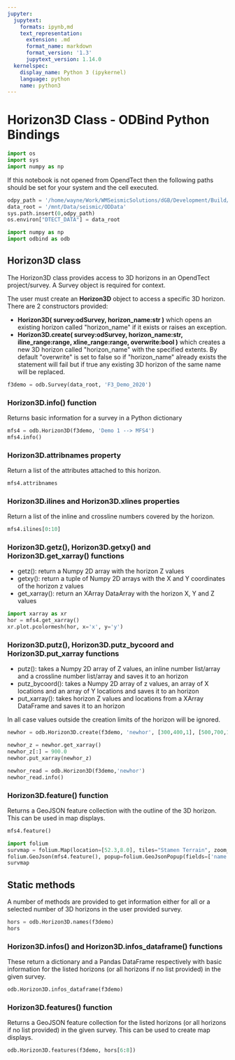 ```yaml
---
jupyter:
  jupytext:
    formats: ipynb,md
    text_representation:
      extension: .md
      format_name: markdown
      format_version: '1.3'
      jupytext_version: 1.14.0
  kernelspec:
    display_name: Python 3 (ipykernel)
    language: python
    name: python3
---
```


# Horizon3D Class - ODBind Python Bindings

```python
import os
import sys
import numpy as np
```

If this notebook is not opened from OpendTect then the following paths should be set for your system and the cell executed.

```python
odpy_path = '/home/wayne/Work/WMSeismicSolutions/dGB/Development/Build/bin/od7.0/bin/python'
data_root = '/mnt/Data/seismic/ODData'
sys.path.insert(0,odpy_path)
os.environ["DTECT_DATA"] = data_root
```

```python
import numpy as np
import odbind as odb
```

## Horizon3D class

The Horizon3D class provides access to 3D horizons in an OpendTect project/survey. A Survey object is required for context.

The user must create an **Horizon3D** object to access a specific 3D horizon. There are 2 constructors provided:
-   **Horizon3D( survey:odSurvey, horizon_name:str )** which opens an existing horizon called "horizon_name" if it exists or raises an exception.
-   **Horizon3D.create( survey:odSurvey, horizon_name:str, iline_range:range, xline_range:range, overwrite:bool )** which creates a new 3D horizon called "horizon_name" with the specified extents. By default "overwrite" is set to false so if "horizon_name" already exists the statement will fail but if true any existing 3D horizon of the same name will be replaced.

```python
f3demo = odb.Survey(data_root, 'F3_Demo_2020')
```

### Horizon3D.info() function
Returns basic information for a survey in a Python dictionary

```python
mfs4 = odb.Horizon3D(f3demo, 'Demo 1 --> MFS4')
mfs4.info()
```

### Horizon3D.attribnames property
Return a list of the attributes attached to this horizon.

```python
mfs4.attribnames
```

### Horizon3D.ilines and Horizon3D.xlines properties
Return a list of the inline and crossline numbers covered by the horizon.

```python
mfs4.ilines[0:10]
```

### Horizon3D.getz(), Horizon3D.getxy() and Horizon3D.get_xarray() functions

-  getz(): return a Numpy 2D array with the horizon Z values
-  getxy(): return a tuple of Numpy 2D arrays with the X and Y coordinates of the horizon z values
-  get_xarray(): return an XArray DataArray with the horizon X, Y and Z values

```python tags=[]
import xarray as xr
hor = mfs4.get_xarray()
xr.plot.pcolormesh(hor, x='x', y='y')
```

### Horizon3D.putz(), Horizon3D.putz_bycoord and Horizon3D.put_xarray functions

-  putz(): takes a Numpy 2D array of Z values, an inline number list/array and a crossline number list/array and saves it to an horizon
-  putz_bycoord(): takes a Numpy 2D array of z values, an array of X locations and an array of Y locations and saves it to an horizon
-  put_xarray(): takes horizon Z values and locations from a XArray DataFrame and saves it to an horizon

In all case values outside the creation limits of the horizon will be ignored. 

```python
newhor = odb.Horizon3D.create(f3demo, 'newhor', [300,400,1], [500,700,1], True)
```

```python
newhor_z = newhor.get_xarray()
newhor_z[:] = 900.0
newhor.put_xarray(newhor_z)
```

```python
newhor_read = odb.Horizon3D(f3demo,'newhor')
newhor_read.info()
```

### Horizon3D.feature() function
Returns a GeoJSON feature collection with the outline of the 3D horizon. This can be used in map displays.

```python
mfs4.feature()
```

```python
import folium
survmap = folium.Map(location=[52.3,8.0], tiles="Stamen Terrain", zoom_start = 6, min_lat=-90, max_lat=90, min_lon=-180, max_lon=180, max_bounds=True, maxBoundsViscosity=1)
folium.GeoJson(mfs4.feature(), popup=folium.GeoJsonPopup(fields=['name'])).add_to(survmap)
survmap
```

## Static methods
A number of methods are provided to get information either for all or a selected number of 3D horizons in the user provided survey.

```python
hors = odb.Horizon3D.names(f3demo)
hors
```

### Horizon3D.infos() and Horizon3D.infos_dataframe() functions
These return a dictionary and a Pandas DataFrame respectively with basic information for the listed horizons (or all horizons if no list provided) in the given survey.

```python tags=[]
odb.Horizon3D.infos_dataframe(f3demo)
```

### Horizon3D.features() function

Returns a GeoJSON feature collection for the listed horizons (or all horizons if no list provided) in the given survey. This can be used to create map displays.

```python tags=[]
odb.Horizon3D.features(f3demo, hors[6:8])
```
